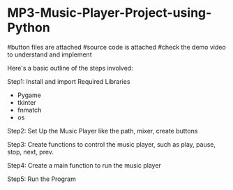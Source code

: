 # MP3-Music-Player-Project-using-Python
#button files are attached
#source code is attached
#check the demo video to understand and implement

Here's a basic outline of the steps involved:

Step1:  Install and import Required Libraries 
* Pygame
* tkinter
* fnmatch
* os

Step2: Set Up the Music Player like the path, mixer, create buttons

Step3: Create functions to control the music player, such as play, pause, stop, next, prev.

Step4: Create a main function to run the music player

Step5: Run the Program





  



